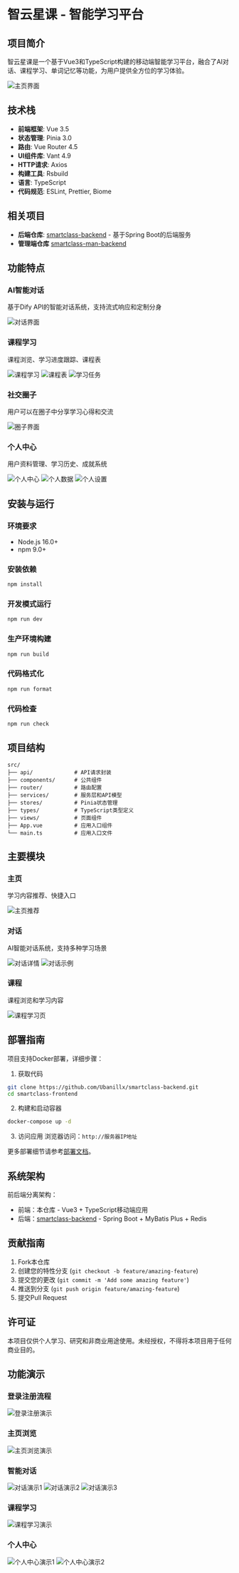# 智云星课 - 智能学习平台

## 项目简介

智云星课是一个基于Vue3和TypeScript构建的移动端智能学习平台，融合了AI对话、课程学习、单词记忆等功能，为用户提供全方位的学习体验。

![主页界面](doc/主页1.jpg)

## 技术栈

- **前端框架**: Vue 3.5
- **状态管理**: Pinia 3.0
- **路由**: Vue Router 4.5
- **UI组件库**: Vant 4.9
- **HTTP请求**: Axios
- **构建工具**: Rsbuild
- **语言**: TypeScript
- **代码规范**: ESLint, Prettier, Biome

## 相关项目

- **后端仓库**: [smartclass-backend](https://github.com/Ubanillx/smartclass-backend) - 基于Spring Boot的后端服务
- **管理端仓库** [smartclass-man-backend](https://github.com/Ubanillx/smartclass-manage-frontend)

## 功能特点

### AI智能对话

基于Dify API的智能对话系统，支持流式响应和定制分身

![对话界面](doc/对话1.jpg)

### 课程学习

课程浏览、学习进度跟踪、课程表

![课程学习](doc/课程.jpg)
![课程表](doc/课程表.jpg)
![学习任务](doc/学习任务.jpg)

### 社交圈子

用户可以在圈子中分享学习心得和交流

![圈子界面](doc/圈子.jpg)

### 个人中心

用户资料管理、学习历史、成就系统

![个人中心](doc/我的页面1.jpg)
![个人数据](doc/我的页面2.jpg)
![个人设置](doc/我的页面3.jpg)

## 安装与运行

### 环境要求

- Node.js 16.0+
- npm 9.0+

### 安装依赖

```bash
npm install
```

### 开发模式运行

```bash
npm run dev
```

### 生产环境构建

```bash
npm run build
```

### 代码格式化

```bash
npm run format
```

### 代码检查

```bash
npm run check
```

## 项目结构

```
src/
├── api/             # API请求封装
├── components/      # 公共组件
├── router/          # 路由配置
├── services/        # 服务层和API模型
├── stores/          # Pinia状态管理
├── types/           # TypeScript类型定义
├── views/           # 页面组件
├── App.vue          # 应用入口组件
└── main.ts          # 应用入口文件
```

## 主要模块

### 主页

学习内容推荐、快捷入口

![主页推荐](doc/主页2.jpg)

### 对话

AI智能对话系统，支持多种学习场景

![对话详情](doc/对话详情页.jpg)
![对话示例](doc/对话2.jpg)

### 课程

课程浏览和学习内容

![课程学习页](doc/课程学习页.jpg)

## 部署指南

项目支持Docker部署，详细步骤：

1. 获取代码

```bash
git clone https://github.com/Ubanillx/smartclass-backend.git
cd smartclass-frontend
```

2. 构建和启动容器

```bash
docker-compose up -d
```

3. 访问应用
   浏览器访问：`http://服务器IP地址`

更多部署细节请参考[部署文档](doc/DEPLOY.md)。

## 系统架构

前后端分离架构：

- 前端：本仓库 - Vue3 + TypeScript移动端应用
- 后端：[smartclass-backend](https://github.com/Ubanillx/smartclass-backend) - Spring Boot + MyBatis Plus + Redis

## 贡献指南

1. Fork本仓库
2. 创建您的特性分支 (`git checkout -b feature/amazing-feature`)
3. 提交您的更改 (`git commit -m 'Add some amazing feature'`)
4. 推送到分支 (`git push origin feature/amazing-feature`)
5. 提交Pull Request

## 许可证

本项目仅供个人学习、研究和非商业用途使用。未经授权，不得将本项目用于任何商业目的。

## 功能演示

### 登录注册流程

![登录注册演示](doc/登录注册.gif)

### 主页浏览

![主页浏览演示](doc/主页1.gif)

### 智能对话

![对话演示1](doc/对话1.gif)
![对话演示2](doc/对话2.gif)
![对话演示3](doc/对话3.gif)

### 课程学习

![课程学习演示](doc/课程.gif)

### 个人中心

![个人中心演示1](doc/我的页面1.gif)
![个人中心演示2](doc/我的页面2.gif)
